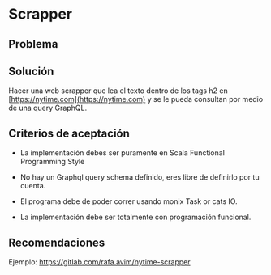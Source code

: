 # Scrapper

## Problema


## Solución

Hacer una web scrapper que lea el texto dentro de los tags h2 en  [https://nytime.com](https://nytime.com) y se le pueda consultan por medio de una query GraphQL.

## Criterios de aceptación

- La implementación debes ser puramente en Scala Functional Programming Style

- No hay un Graphql query schema definido, eres libre de definirlo por tu cuenta.

- El programa debe de poder correr usando monix Task or cats IO.

- La implementación debe ser totalmente con programación funcional.  

## Recomendaciones

Ejemplo: https://gitlab.com/rafa.avim/nytime-scrapper
